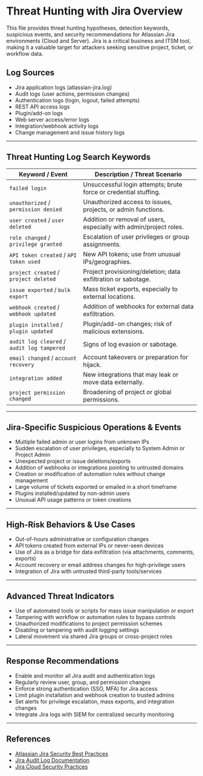 # Threat Hunting with Jira Overview

This file provides threat hunting hypotheses, detection keywords, suspicious events, and security recommendations for Atlassian Jira environments (Cloud and Server). Jira is a critical business and ITSM tool, making it a valuable target for attackers seeking sensitive project, ticket, or workflow data.

## Log Sources
- Jira application logs (atlassian-jira.log)
- Audit logs (user actions, permission changes)
- Authentication logs (login, logout, failed attempts)
- REST API access logs
- Plugin/add-on logs
- Web server access/error logs
- Integration/webhook activity logs
- Change management and issue history logs

---

## Threat Hunting Log Search Keywords 

| **Keyword / Event**                 | **Description / Threat Scenario**                                   |
|-------------------------------------|--------------------------------------------------------------------|
| `failed login`                      | Unsuccessful login attempts; brute force or credential stuffing.   |
| `unauthorized` / `permission denied`| Unauthorized access to issues, projects, or admin functions.       |
| `user created` / `user deleted`     | Addition or removal of users, especially with admin/project roles. |
| `role changed` / `privilege granted`| Escalation of user privileges or group assignments.                |
| `API token created` / `API token used`| New API tokens; use from unusual IPs/geographies.                 |
| `project created` / `project deleted`| Project provisioning/deletion; data exfiltration or sabotage.      |
| `issue exported` / `bulk export`    | Mass ticket exports, especially to external locations.             |
| `webhook created` / `webhook updated`| Addition of webhooks for external data exfiltration.              |
| `plugin installed` / `plugin updated`| Plugin/add-on changes; risk of malicious extensions.               |
| `audit log cleared` / `audit log tampered`| Signs of log evasion or sabotage.                            |
| `email changed` / `account recovery`| Account takeovers or preparation for hijack.                       |
| `integration added`                 | New integrations that may leak or move data externally.            |
| `project permission changed`        | Broadening of project or global permissions.                       |

---

## Jira-Specific Suspicious Operations & Events

- Multiple failed admin or user logins from unknown IPs
- Sudden escalation of user privileges, especially to System Admin or Project Admin
- Unexpected project or issue deletions/exports
- Addition of webhooks or integrations pointing to untrusted domains
- Creation or modification of automation rules without change management
- Large volume of tickets exported or emailed in a short timeframe
- Plugins installed/updated by non-admin users
- Unusual API usage patterns or token creations

---

## High-Risk Behaviors & Use Cases

- Out-of-hours administrative or configuration changes
- API tokens created from external IPs or never-seen devices
- Use of Jira as a bridge for data exfiltration (via attachments, comments, exports)
- Account recovery or email address changes for high-privilege users
- Integration of Jira with untrusted third-party tools/services

---

## Advanced Threat Indicators

- Use of automated tools or scripts for mass issue manipulation or export
- Tampering with workflow or automation rules to bypass controls
- Unauthorized modifications to project permission schemes
- Disabling or tampering with audit logging settings
- Lateral movement via shared Jira groups or cross-project roles

---

## Response Recommendations

- Enable and monitor all Jira audit and authentication logs
- Regularly review user, group, and permission changes
- Enforce strong authentication (SSO, MFA) for Jira access
- Limit plugin installation and webhook creation to trusted admins
- Set alerts for privilege escalation, mass exports, and integration changes
- Integrate Jira logs with SIEM for centralized security monitoring

---

## References

- [Atlassian Jira Security Best Practices](https://confluence.atlassian.com/adminjiraserver/security-checklist-for-jira-938847837.html)
- [Jira Audit Log Documentation](https://confluence.atlassian.com/enterprise/audit-logging-962981087.html)
- [Jira Cloud Security Practices](https://support.atlassian.com/security-and-access-policies/docs/jira-cloud-security-practices/)
